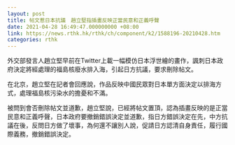 ```yaml
---
layout: post
title: 帖文惹日本抗議　趙立堅指插畫反映正當民意和正義呼聲
date: 2021-04-28 16:49:47.000000000 +08:00
link: https://news.rthk.hk/rthk/ch/component/k2/1588196-20210428.htm
categories: rthk
---
```


外交部發言人趙立堅早前在Twitter上載一幅模仿日本浮世繪的畫作，諷刺日本政府決定將經處理的福島核廢水排入海，引起日方抗議，要求刪除帖文。

在北京，趙立堅在記者會回應說，作品反映中國民眾對日本單方面決定以排海方式，處理福島核污染水的擔憂和不滿。

被問到會否刪除帖文並道歉，趙立堅說，已經將帖文置頂，認為插畫反映的是正當民意和正義呼聲，日本政府要撤銷錯誤決定並道歉，指日方錯誤決定在先，中方抗議在後，反問日方做了壞事，為何還不讓別人說，促請日方認清自身責任，履行國際義務，撤銷錯誤決定。
